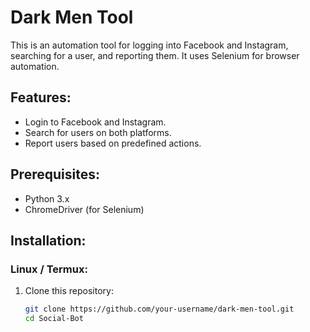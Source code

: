 # Dark Men Tool

This is an automation tool for logging into Facebook and Instagram, searching for a user, and reporting them. It uses Selenium for browser automation.

## Features:
- Login to Facebook and Instagram.
- Search for users on both platforms.
- Report users based on predefined actions.

## Prerequisites:
- Python 3.x
- ChromeDriver (for Selenium)

## Installation:

### Linux / Termux:

1. Clone this repository:

   ```bash
   git clone https://github.com/your-username/dark-men-tool.git
   cd Social-Bot
